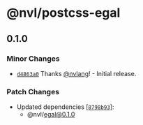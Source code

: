 # @nvl/postcss-egal

## 0.1.0

### Minor Changes

- [`d4863a0`](https://github.com/nvlang/egal/commit/d4863a0def03af5a863583b31c2e6bdd19f96be9)
  Thanks [@nvlang](https://github.com/nvlang)! - Initial release.

### Patch Changes

- Updated dependencies
  [[`8798b93`](https://github.com/nvlang/egal/commit/8798b9305fe118470d355d0c9e6d8ff103126ccd)]:
    - @nvl/egal@0.1.0
